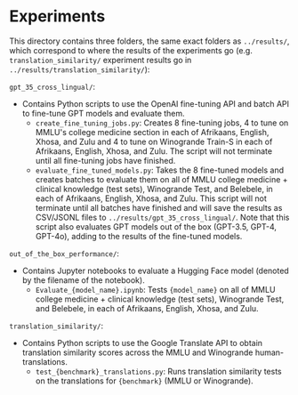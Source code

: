 # Experiments

This directory contains three folders, the same exact folders as `../results/`, which correspond to where
the results of the experiments go (e.g. `translation_similarity/` experiment results go in `../results/translation_similarity/`):

`gpt_35_cross_lingual/`:
- Contains Python scripts to use the OpenAI fine-tuning API and batch API to fine-tune GPT models and evaluate them.
  - `create_fine_tuning_jobs.py`: Creates 8 fine-tuning jobs, 4 to tune on MMLU's college medicine section in each of Afrikaans, English, Xhosa, and Zulu and 4 to tune on Winogrande Train-S in each of Afrikaans, English, Xhosa, and Zulu. The script will not terminate until all fine-tuning jobs have finished.
  - `evaluate_fine_tuned_models.py`: Takes the 8 fine-tuned models and creates batches to evaluate them on all of MMLU college medicine + clinical knowledge (test sets), Winogrande Test, and Belebele, in each of Afrikaans, English, Xhosa, and Zulu. This script will not terminate until all batches have finished and will save the results as CSV/JSONL files to `../results/gpt_35_cross_lingual/`. Note that this script also evaluates GPT models out of the box (GPT-3.5, GPT-4, GPT-4o), adding to the results of the fine-tuned models.

`out_of_the_box_performance/`:
- Contains Jupyter notebooks to evaluate a Hugging Face model (denoted by the filename of the notebook).
  - `Evaluate_{model_name}.ipynb`: Tests `{model_name}` on all of MMLU college medicine + clinical knowledge (test sets), Winogrande Test, and Belebele, in each of Afrikaans, English, Xhosa, and Zulu.

`translation_similarity/`:
- Contains Python scripts to use the Google Translate API to obtain translation similarity scores across the MMLU and Winogrande human-translations.
  - `test_{benchmark}_translations.py`: Runs translation similarity tests on the translations for `{benchmark}` (MMLU or Winogrande).

